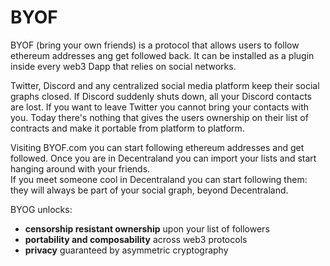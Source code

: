 # BYOF
BYOF (bring your own friends) is a protocol that allows users to follow ethereum addresses ang get followed back. It can be installed as a plugin inside every web3 Dapp that relies on social networks.

Twitter, Discord and any centralized social media platform keep their social graphs closed. If Discord suddenly shuts down, all your Discord contacts are lost. If you want to leave Twitter you cannot bring your contacts with you.
Today there's nothing that gives the users ownership on their list of contracts and make it portable from platform to platform.

Visiting BYOF.com you can start following ethereum addresses and get followed. Once you are in Decentraland you can import your lists and start hanging around with your friends.  
If you meet someone cool in Decentraland you can start following them: they will always be part of your social graph, beyond Decentraland. 

BYOG unlocks: 
- **censorship resistant ownership** upon your list of followers
- **portability and composability** across web3 protocols
- **privacy** guaranteed by asymmetric cryptography
